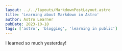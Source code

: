 ```yaml
---
layout: ../../layouts/MarkdownPostLayout.astro
title: 'Learning about Markdown in Astro'
author: Astro Learner
pubDate: 2023-10-18
tags: ['astro', 'blogging', 'learning in public']
---
```


I learned so much yesterday!
